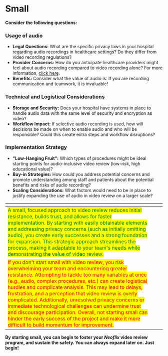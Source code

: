 # Small

**Consider the following questions:**

### Usage of audio

* **Legal Questions:** What are the specific privacy laws in your hospital regarding audio recordings in healthcare settings? Do they differ from video recording regulations?
* **Provider Concerns:** How do you anticipate healthcare providers might feel about audio recording compared to video recording alone? For more information, [click here](https://app.gitbook.com/s/MdMcavmFWyJ3gxr9PXYq/summaries-articles/3.-providers-perspective).
* **Benefits:** Consider what the value of audio is. If you are recording communication and teamwork, it is invaluable!

### **Technical and Logistical Considerations**

* **Storage and Security:** Does your hospital have systems in place to handle audio data with the same level of security and encryption as video?
* **Workflow Impact:** If selective audio recording is used, how will decisions be made on when to enable audio and who will be responsible? Could this create extra steps and workflow disruptions?

### **Implementation Strategy**

* **"Low-Hanging Fruit":** Which types of procedures might be ideal starting points for audio-inclusive video review (low-risk, high educational value)?
* **Buy-in Strategies:** How could you address potential concerns and promote understanding among staff and patients about the potential benefits and risks of audio recording?
* **Scaling Considerations:** What factors would need to be in place to justify expanding the use of audio in video review on a larger scale?



<table data-card-size="large" data-view="cards"><thead><tr><th></th><th></th><th></th></tr></thead><tbody><tr><td><mark style="color:green;">A small, focused approach to video review reduces initial resistance, builds trust, and allows for faster implementation. By starting with easily obtainable elements and addressing privacy concerns (such as initially omitting audio), you create early successes and a strong foundation for expansion. This strategic approach streamlines the process, making it adaptable to your team's needs while demonstrating the value of video review.</mark></td><td></td><td></td></tr><tr><td><mark style="color:red;">If you don't start small with video review, you risk overwhelming your team and encountering greater resistance. Attempting to tackle too many variables at once (e.g., audio, complex procedures, etc.) can create logistical hurdles and complicate analysis. This may lead to delays, frustration, and a perception that video review is overly complicated. Additionally, unresolved privacy concerns or immediate technological challenges can undermine trust and discourage participation. Overall, not starting small can hinder the early success of the project and make it more difficult to build momentum for improvement.</mark></td><td></td><td></td></tr></tbody></table>

**By starting small, you can begin to foster your **_**Neoflix**_** video review program, and sustain the safety. You can always expand later on. Just begin!**
